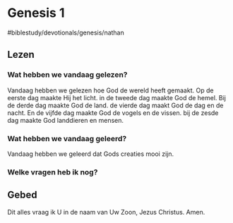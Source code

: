 # Genesis 1
#biblestudy/devotionals/genesis/nathan

## Lezen 
### Wat hebben we vandaag gelezen? 
Vandaag hebben we gelezen hoe God de wereld heeft gemaakt. Op de eerste dag maakte Hij het licht. in de tweede dag maakte God de hemel. Bij de derde dag maakte God de land. de vierde dag maakt God de dag en de nacht. En de vijfde dag maakte God de vogels en de vissen. bij de zesde dag maakte God landdieren en mensen.

### Wat hebben we vandaag geleerd? 
Vandaag hebben we geleerd dat Gods creaties mooi zijn.

### Welke vragen heb ik nog? 


## Gebed


Dit alles vraag ik U in de naam van Uw Zoon, Jezus Christus. 
Amen.  